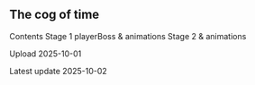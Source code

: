 ## The cog of time

Contents
Stage 1 playerBoss & animations
Stage 2  & animations

Upload
2025-10-01

Latest update
2025-10-02

